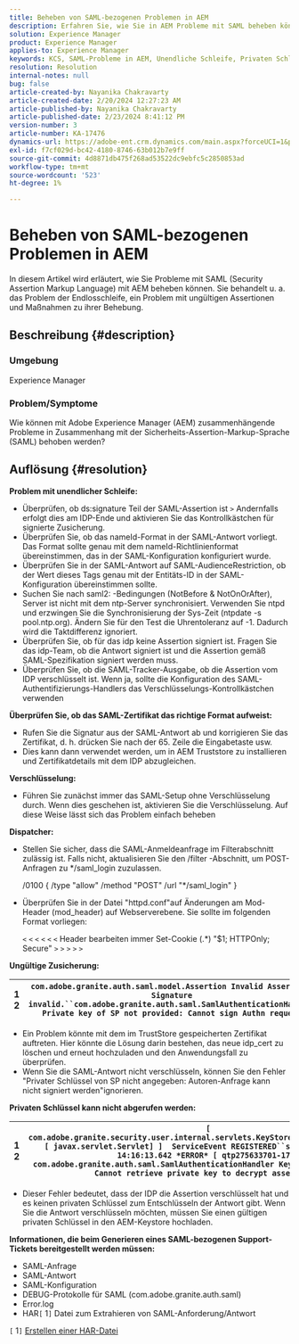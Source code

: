 ```yaml
---
title: Beheben von SAML-bezogenen Problemen in AEM
description: Erfahren Sie, wie Sie in AEM Probleme mit SAML beheben können. Überprüfen Sie, ob das Problem mit der Endlosschleife auftritt und ob das SAML-Zertifikat das richtige Format aufweist.
solution: Experience Manager
product: Experience Manager
applies-to: Experience Manager
keywords: KCS, SAML-Probleme in AEM, Unendliche Schleife, Privaten Schlüssel kann nicht abgerufen werden, HAR1-Datei, SAML-Anfrage, DEBUG-Protokolle für SAML, com.adobe.granite.auth.saml, Experience Manager
resolution: Resolution
internal-notes: null
bug: false
article-created-by: Nayanika Chakravarty
article-created-date: 2/20/2024 12:27:23 AM
article-published-by: Nayanika Chakravarty
article-published-date: 2/23/2024 8:41:12 PM
version-number: 3
article-number: KA-17476
dynamics-url: https://adobe-ent.crm.dynamics.com/main.aspx?forceUCI=1&pagetype=entityrecord&etn=knowledgearticle&id=c34ad2cd-86cf-ee11-9079-6045bd006239
exl-id: f7cf029d-bc42-4180-8746-63b012b7e9ff
source-git-commit: 4d8871db475f268ad53522dc9ebfc5c2850853ad
workflow-type: tm+mt
source-wordcount: '523'
ht-degree: 1%

---
```


# Beheben von SAML-bezogenen Problemen in AEM


In diesem Artikel wird erläutert, wie Sie Probleme mit SAML (Security Assertion Markup Language) mit AEM beheben können. Sie behandelt u. a. das Problem der Endlosschleife, ein Problem mit ungültigen Assertionen und Maßnahmen zu ihrer Behebung.

## Beschreibung {#description}


### <b>Umgebung</b>

Experience Manager



### <b>Problem/Symptome</b>

Wie können mit Adobe Experience Manager (AEM) zusammenhängende Probleme in Zusammenhang mit der Sicherheits-Assertion-Markup-Sprache (SAML) behoben werden?


## Auflösung {#resolution}


<b>Problem mit unendlicher Schleife:</b>

- Überprüfen, ob ds:signature Teil der SAML-Assertion ist `>`  Andernfalls erfolgt dies am IDP-Ende und aktivieren Sie das Kontrollkästchen für signierte Zusicherung.
- Überprüfen Sie, ob das nameId-Format in der SAML-Antwort vorliegt. Das Format sollte genau mit dem nameId-Richtlinienformat übereinstimmen, das in der SAML-Konfiguration konfiguriert wurde.
- Überprüfen Sie in der SAML-Antwort auf SAML-AudienceRestriction, ob der Wert dieses Tags genau mit der Entitäts-ID in der SAML-Konfiguration übereinstimmen sollte.
- Suchen Sie nach saml2: -Bedingungen (NotBefore &amp; NotOnOrAfter), Server ist nicht mit dem ntp-Server synchronisiert. Verwenden Sie ntpd und erzwingen Sie die Synchronisierung der Sys-Zeit (ntpdate -s pool.ntp.org). Ändern Sie für den Test die Uhrentoleranz auf -1. Dadurch wird die Taktdifferenz ignoriert.
- Überprüfen Sie, ob für das idp keine Assertion signiert ist. Fragen Sie das idp-Team, ob die Antwort signiert ist und die Assertion gemäß SAML-Spezifikation signiert werden muss.
- Überprüfen Sie, ob die SAML-Tracker-Ausgabe, ob die Assertion vom IDP verschlüsselt ist. Wenn ja, sollte die Konfiguration des SAML-Authentifizierungs-Handlers das Verschlüsselungs-Kontrollkästchen verwenden


<b>Überprüfen Sie, ob das SAML-Zertifikat das richtige Format aufweist:</b>

- Rufen Sie die Signatur aus der SAML-Antwort ab und korrigieren Sie das Zertifikat, d. h. drücken Sie nach der 65. Zeile die Eingabetaste usw.
- Dies kann dann verwendet werden, um in AEM Truststore zu installieren und Zertifikatdetails mit dem IDP abzugleichen.


<b>Verschlüsselung:</b>

- Führen Sie zunächst immer das SAML-Setup ohne Verschlüsselung durch. Wenn dies geschehen ist, aktivieren Sie die Verschlüsselung. Auf diese Weise lässt sich das Problem einfach beheben


<b>Dispatcher:</b>

- Stellen Sie sicher, dass die SAML-Anmeldeanfrage im Filterabschnitt zulässig ist. Falls nicht, aktualisieren Sie den /filter -Abschnitt, um POST-Anfragen zu \*/saml_login zuzulassen.



  /0100 { /type &quot;allow&quot; /method &quot;POST&quot; /url &quot;\*/saml_login&quot; }


- Überprüfen Sie in der Datei &quot;httpd.conf&quot;auf Änderungen am Mod-Header (mod_header) auf Webserverebene. Sie sollte im folgenden Format vorliegen:

  `<` `<` `<` `<` `<` `<`  Header bearbeiten immer Set-Cookie (.\*) &quot;$1; HTTPOnly; Secure&quot; `>` `>` `>` `>` `>`


<b>Ungültige Zusicherung:</b>


| 1<br>  2 | `com.adobe.granite.auth.saml.model.Assertion Invalid Assertion: Signature invalid.``com.adobe.granite.auth.saml.SamlAuthenticationHandler Private key of SP not provided: Cannot sign Authn request` |
| --- | --- |


- Ein Problem könnte mit dem im TrustStore gespeicherten Zertifikat auftreten. Hier könnte die Lösung darin bestehen, das neue idp_cert zu löschen und erneut hochzuladen und den Anwendungsfall zu überprüfen.
- Wenn Sie die SAML-Antwort nicht verschlüsseln, können Sie den Fehler &quot;Privater Schlüssel von SP nicht angegeben: Autoren-Anfrage kann nicht signiert werden&quot;ignorieren.


<b>Privaten Schlüssel kann nicht abgerufen werden:</b>


| 1<br>  2 | `[ com.adobe.granite.security.user.internal.servlets.KeyStoreManagingServlet,1121, [ javax.servlet.Servlet] ]  ServiceEvent REGISTERED``saml.log:27.01.2019 14:16:13.642 *ERROR* [ qtp275633701-179]  com.adobe.granite.auth.saml.SamlAuthenticationHandler KeyStore uninitialized. Cannot retrieve private key to decrypt assertions.` |
| --- | --- |


- Dieser Fehler bedeutet, dass der IDP die Assertion verschlüsselt hat und es keinen privaten Schlüssel zum Entschlüsseln der Antwort gibt. Wenn Sie die Antwort verschlüsseln möchten, müssen Sie einen gültigen privaten Schlüssel in den AEM-Keystore hochladen.


<b>Informationen, die beim Generieren eines SAML-bezogenen Support-Tickets bereitgestellt werden müssen:</b>

- SAML-Anfrage
- SAML-Antwort
- SAML-Konfiguration
- DEBUG-Protokolle für SAML (com.adobe.granite.auth.saml)
- Error.log
- HAR`[` 1`]`  Datei zum Extrahieren von SAML-Anforderung/Antwort


`[` 1`]`  [Erstellen einer HAR-Datei](https://help.tenderapp.com/kb/troubleshooting-your-tender-site/generating-an-har-file)
